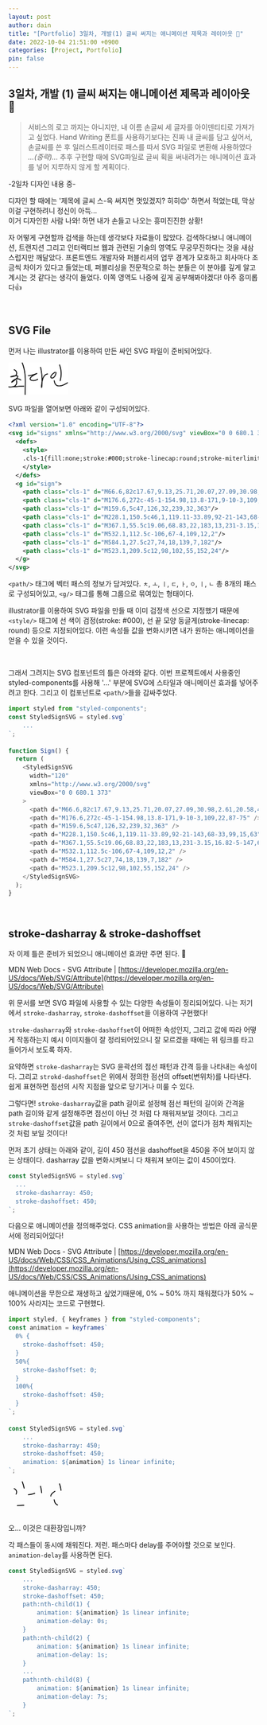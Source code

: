 ```yaml
---
layout: post
author: dain
title: "[Portfolio] 3일차, 개발(1) 글씨 써지는 애니메이션 제목과 레이아웃 🎨"
date: 2022-10-04 21:51:00 +0900
categories: [Project, Portfolio]
pin: false
---
```


## 3일차, 개발 (1) 글씨 써지는 애니메이션 제목과 레이아웃 🎨

> 서비스의 로고 까지는 아니지만, 내 이름 손글씨 세 글자를 아이덴티티로 가져가고 싶었다. Hand Writing 폰트를 사용하기보다는 진짜 내 글씨를 담고 싶어서, 손글씨를 쓴 후 일러스트레이터로 패스를 따서 SVG 파일로 변환해 사용하였다 _...(중략)..._ 추후 구현할 때에 SVG파일로 글씨 획을 써내려가는 애니메이션 효과를 넣어 지루하지 않게 할 계획이다.

-2일차 디자인 내용 중-

디자인 할 때에는 '제목에 글씨 스-윽 써지면 멋있겠지? 히히😊' 하면서 적었는데, 막상 이걸 구현하려니 정신이 아득...  
이거 디자인한 사람 나와! 하면 내가 손들고 나오는 흥미진진한 상황!

자 어떻게 구현할까 검색을 하는데 생각보다 자료들이 많았다. 검색하다보니 애니메이션, 트랜지션 그리고 인터랙티브 웹과 관련된 기술의 영역도 무궁무진하다는 것을 새삼스럽지만 깨달았다. 프론트엔드 개발자와 퍼블리셔의 업무 경계가 모호하고 회사마다 조금씩 차이가 있다고 들었는데, 퍼블리싱을 전문적으로 하는 분들은 이 분야를 깊게 알고계시는 것 같다는 생각이 들었다. 이쪽 영역도 나중에 깊게 공부해봐야겠다! 아주 흥미롭다👍

<br/>

## SVG File

먼저 나는 illustrator를 이용하여 만든 싸인 SVG 파일이 준비되어있다.

<img src='/assets/img/post/1004_choidain.svg' width='120px'>

<br/>

SVG 파일을 열어보면 아래와 같이 구성되어있다.

```svg
<?xml version="1.0" encoding="UTF-8"?>
<svg id="signs" xmlns="http://www.w3.org/2000/svg" viewBox="0 0 680.1 373">\
  <defs>
    <style>
    .cls-1{fill:none;stroke:#000;stroke-linecap:round;stroke-miterlimit:10;stroke-width:10px;}
    </style>
  </defs>
  <g id="sign">
    <path class="cls-1" d="M66.6,82c17.67,9.13,25.71,20.07,27.09,30.98,2.61,20.58,4.91,46.02-64.09,52.02-21.98,1.91,178.26-57.04,13,61-21,15,43-71,100-24"/>
    <path class="cls-1" d="M176.6,272c-45-1-154.98,13.8-171,9-10-3,109,22,87-75"/>
    <path class="cls-1" d="M159.6,5c47,126,32,239,32,363"/>
    <path class="cls-1" d="M228.1,150.5c46,1,119.11-33.89,92-21-143,68-33,99,15,63"/>
    <path class="cls-1" d="M367.1,55.5c19.06,68.83,22,183,13,231-3.15,16.82-5-147,66-154"/>
    <path class="cls-1" d="M532.1,112.5c-106,67-4,109,12,2"/>
    <path class="cls-1" d="M584.1,27.5c27,74,18,139,7,182"/>
    <path class="cls-1" d="M523.1,209.5c12,98,102,55,152,24"/>
  </g>
</svg>
```

`<path/>` 태그에 벡터 패스의 정보가 담겨있다. `ㅊ`, `ㅗ`, `ㅣ`, `ㄷ`, `ㅏ`, `ㅇ`, `ㅣ`, `ㄴ` 총 8개의 패스로 구성되어있고, `<g/>` 태그를 통해 그룹으로 묶여있는 형태이다.

illustrator를 이용하여 SVG 파일을 만들 때 이미 검정색 선으로 지정했기 때문에 `<style/>` 태그에 선 색이 검정(stroke: #000), 선 끝 모양 둥글게(stroke-linecap: round) 등으로 지정되어있다. 이런 속성들 값을 변화시키면 내가 원하는 애니메이션을 얻을 수 있을 것이다.

<br/>

그래서 그려지는 SVG 컴포넌트의 틀은 아래와 같다. 이번 프로젝트에서 사용중인 styled-components를 사용해 '...' 부분에 SVG에 스타일과 애니메이션 효과를 넣어주려고 한다. 그리고 이 컴포넌트로 `<path/>`들을 감싸주었다.

```javascript
import styled from "styled-components";
const StyledSignSVG = styled.svg`
    ...
`;

function Sign() {
  return (
    <StyledSignSVG
      width="120"
      xmlns="http://www.w3.org/2000/svg"
      viewBox="0 0 680.1 373"
    >
      <path d="M66.6,82c17.67,9.13,25.71,20.07,27.09,30.98,2.61,20.58,4.91,46.02-64.09,52.02-21.98,1.91,178.26-57.04,13,61-21,15,43-71,100-24" />
      <path d="M176.6,272c-45-1-154.98,13.8-171,9-10-3,109,22,87-75" />
      <path d="M159.6,5c47,126,32,239,32,363" />
      <path d="M228.1,150.5c46,1,119.11-33.89,92-21-143,68-33,99,15,63" />
      <path d="M367.1,55.5c19.06,68.83,22,183,13,231-3.15,16.82-5-147,66-154" />
      <path d="M532.1,112.5c-106,67-4,109,12,2" />
      <path d="M584.1,27.5c27,74,18,139,7,182" />
      <path d="M523.1,209.5c12,98,102,55,152,24" />
    </StyledSignSVG>
  );
}
```

<br/>

## stroke-dasharray & stroke-dashoffset

자 이제 틀은 준비가 되었으니 애니메이션 효과만 주면 된다. 🙂

MDN Web Docs - SVG Attribute | [https://developer.mozilla.org/en-US/docs/Web/SVG/Attribute](https://developer.mozilla.org/en-US/docs/Web/SVG/Attribute)

위 문서를 보면 SVG 파일에 사용할 수 있는 다양한 속성들이 정리되어있다. 나는 저기에서 `stroke-dasharray`, `stroke-dashoffset`을 이용하여 구현했다!

`stroke-dasharray`와 `stroke-dashoffset`이 어떠한 속성인지, 그리고 값에 따라 어떻게 작동하는지 예시 이미지들이 잘 정리되어있으니 잘 모르겠을 때에는 위 링크를 타고 들어가서 보도록 하자.

요약하면 `stroke-dasharray`는 SVG 윤곽선의 점선 패턴과 간격 등을 나타내는 속성이다. 그리고 `strokd-dashoffset`은 위에서 정의한 점선의 offset(변위차)를 나타낸다. 쉽게 표현하면 점선의 시작 지점을 앞으로 당기거나 미룰 수 있다.

그렇다면! `stroke-dasharray`값을 path 길이로 설정해 점선 패턴의 길이와 간격을 path 길이와 같게 설정해주면 점선이 아닌 것 처럼 다 채워져보일 것이다. 그리고 `stroke-dashoffset`값을 path 길이에서 0으로 줄여주면, 선이 없다가 점차 채워지는 것 처럼 보일 것이다!

먼저 초기 상태는 아래와 같이, 길이 450 점선을 dashoffset을 450을 주어 보이지 않는 상태이다. dasharray 값을 변화시켜보니 다 채워져 보이는 값이 450이었다.

```javascript
const StyledSignSVG = styled.svg`
  ...
  stroke-dasharray: 450;
  stroke-dashoffset: 450;
`;
```

다음으로 애니메이션을 정의해주었다. CSS animation을 사용하는 방법은 아래 공식문서에 정리되어있다!

MDN Web Docs - SVG Attribute | [https://developer.mozilla.org/en-US/docs/Web/CSS/CSS_Animations/Using_CSS_animations](https://developer.mozilla.org/en-US/docs/Web/CSS/CSS_Animations/Using_CSS_animations)

애니메이션을 무한으로 재생하고 싶었기때문에, 0% ~ 50% 까지 채워졌다가 50% ~ 100% 사라지는 코드로 구현했다.

```javascript
import styled, { keyframes } from "styled-components";
const animation = keyframes`
  0% {
    stroke-dashoffset: 450;
  }
  50%{
    stroke-dashoffset: 0;
  }
  100%{
    stroke-dashoffset: 450;
  }
`;

const StyledSignSVG = styled.svg`
    ...
    stroke-dasharray: 450;
    stroke-dashoffset: 450;
    animation: ${animation} 1s linear infinite;
`;
```

<svg xmlns="http://www.w3.org/2000/svg" viewBox="0 0 680.1 373" width="120px"><defs><style>.cls-1{fill:none;stroke:#000;stroke-linecap:round;stroke-miterlimit:10;stroke-width:10px;stroke-dasharray: 450;stroke-dashoffset: 450;animation: animation 1s linear infinite;}@keyframes animation {0% { stroke-dashoffset: 450; }50% { stroke-dashoffset: 0; }100% { stroke-dashoffset: 450; }}</style></defs><g><path class="cls-1" d="M66.6,82c17.67,9.13,25.71,20.07,27.09,30.98,2.61,20.58,4.91,46.02-64.09,52.02-21.98,1.91,178.26-57.04,13,61-21,15,43-71,100-24"/><path class="cls-1" d="M176.6,272c-45-1-154.98,13.8-171,9-10-3,109,22,87-75"/><path class="cls-1" d="M159.6,5c47,126,32,239,32,363"/><path class="cls-1" d="M228.1,150.5c46,1,119.11-33.89,92-21-143,68-33,99,15,63"/><path class="cls-1" d="M367.1,55.5c19.06,68.83,22,183,13,231-3.15,16.82-5-147,66-154"/><path class="cls-1" d="M532.1,112.5c-106,67-4,109,12,2"/><path class="cls-1" d="M584.1,27.5c27,74,18,139,7,182"/><path class="cls-1" d="M523.1,209.5c12,98,102,55,152,24"/></g></svg>

오... 이것은 대환장입니까?

각 패스들이 동시에 채워진다. 저런. 패스마다 delay를 주어야할 것으로 보인다. `animation-delay`를 사용하면 된다.

```javascript
const StyledSignSVG = styled.svg`
    ...
    stroke-dasharray: 450;
    stroke-dashoffset: 450;
    path:nth-child(1) {
        animation: ${animation} 1s linear infinite;
        animation-delay: 0s;
    }
    path:nth-child(2) {
        animation: ${animation} 1s linear infinite;
        animation-delay: 1s;
    }
    ...
    path:nth-child(8) {
        animation: ${animation} 1s linear infinite;
        animation-delay: 7s;
    }
`;
```

<svg xmlns="http://www.w3.org/2000/svg" viewBox="0 0 680.1 373" width="120px">
  <defs>
    <style>
      .cls-2 {
        fill:none;stroke:#000;
        stroke-linecap:round;
        stroke-miterlimit:10;
        stroke-width:10px;
        stroke-dasharray: 450;
        stroke-dashoffset: 450;
        path:nth-child(1) {
          animation: animation 8s linear infinite;
          animation-delay: 0s;
          }
        path:nth-child(2) {
          animation: animation 8s linear infinite;
          animation-delay: 1s;
        }
        path:nth-child(3) {
          animation: animation 8s linear infinite;animation-delay: 2s;
        }
        path:nth-child(4) {
          animation: animation 8s linear infinite;
          animation-delay: 3s;
        }
        path:nth-child(5) {
          animation: animation 8s linear infinite;
          animation-delay: 4s;
        }
        path:nth-child(6) {
          animation: animation 8s linear infinite;
          animation-delay: 5s;
        }
        path:nth-child(7) {
          animation: animation 8s linear infinite;
          animation-delay: 6s;
        }
        path:nth-child(8) {
          animation: animation 8s linear infinite;
          animation-delay: 7s;}
        }
        @keyframes animation {
          0% { stroke-dashoffset: 450; }
          50% { stroke-dashoffset: 0; }
          100% { stroke-dashoffset: 450; }
        }
    </style>
  </defs>
  <g>
    <path class="cls-2" d="M66.6,82c17.67,9.13,25.71,20.07,27.09,30.98,2.61,20.58,4.91,46.02-64.09,52.02-21.98,1.91,178.26-57.04,13,61-21,15,43-71,100-24"/>
    <path class="cls-2" d="M176.6,272c-45-1-154.98,13.8-171,9-10-3,109,22,87-75"/>
    <path class="cls-2" d="M159.6,5c47,126,32,239,32,363"/>
    <path class="cls-2" d="M228.1,150.5c46,1,119.11-33.89,92-21-143,68-33,99,15,63"/>
    <path class="cls-2" d="M367.1,55.5c19.06,68.83,22,183,13,231-3.15,16.82-5-147,66-154"/>
    <path class="cls-2" d="M532.1,112.5c-106,67-4,109,12,2"/>
    <path class="cls-2" d="M584.1,27.5c27,74,18,139,7,182"/>
    <path class="cls-2" d="M523.1,209.5c12,98,102,55,152,24"/>
  </g>
</svg>
